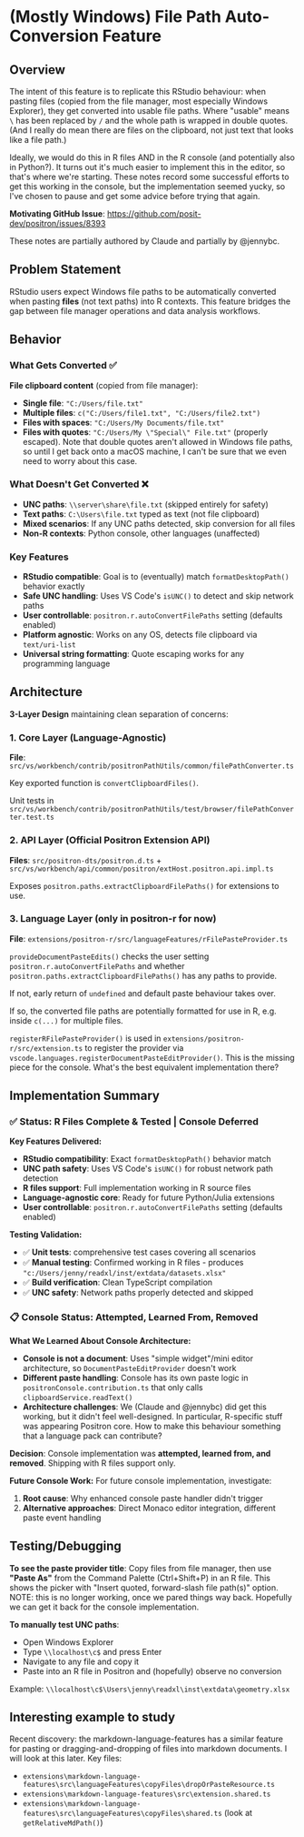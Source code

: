 # (Mostly Windows) File Path Auto-Conversion Feature

## Overview

The intent of this feature is to replicate this RStudio behaviour: when pasting files (copied from the file manager, most especially Windows Explorer), they get converted into usable file paths. Where "usable" means `\` has been replaced by `/` and the whole path is wrapped in double quotes. (And I really do mean there are files on the clipboard, not just text that looks like a file path.)

Ideally, we would do this in R files AND in the R console (and potentially also in Python?). It turns out it's much easier to implement this in the editor, so that's where we're starting. These notes record some successful efforts to get this working in the console, but the implementation seemed yucky, so I've chosen to pause and get some advice before trying that again.

**Motivating GitHub Issue**: https://github.com/posit-dev/positron/issues/8393

These notes are partially authored by Claude and partially by @jennybc.

## Problem Statement

RStudio users expect Windows file paths to be automatically converted when pasting **files** (not text paths) into R contexts. This feature bridges the gap between file manager operations and data analysis workflows.

## Behavior

### What Gets Converted ✅
**File clipboard content** (copied from file manager):
- **Single file**: `"C:/Users/file.txt"`
- **Multiple files**: `c("C:/Users/file1.txt", "C:/Users/file2.txt")`
- **Files with spaces**: `"C:/Users/My Documents/file.txt"`
- **Files with quotes**: `"C:/Users/My \"Special\" File.txt"` (properly escaped). Note that double quotes aren't allowed in Windows file paths, so until I get back onto a macOS machine, I can't be sure that we even need to worry about this case.

### What Doesn't Get Converted ❌
- **UNC paths**: `\\server\share\file.txt` (skipped entirely for safety)
- **Text paths**: `C:\Users\file.txt` typed as text (not file clipboard)
- **Mixed scenarios**: If any UNC paths detected, skip conversion for all files
- **Non-R contexts**: Python console, other languages (unaffected)

### Key Features
- **RStudio compatible**: Goal is to (eventually) match `formatDesktopPath()` behavior exactly
- **Safe UNC handling**: Uses VS Code's `isUNC()` to detect and skip network paths
- **User controllable**: `positron.r.autoConvertFilePaths` setting (defaults enabled)
- **Platform agnostic**: Works on any OS, detects file clipboard via `text/uri-list`
- **Universal string formatting**: Quote escaping works for any programming language

## Architecture

**3-Layer Design** maintaining clean separation of concerns:

### 1. Core Layer (Language-Agnostic)
**File**: `src/vs/workbench/contrib/positronPathUtils/common/filePathConverter.ts`

Key exported function is `convertClipboardFiles()`.

Unit tests in `src/vs/workbench/contrib/positronPathUtils/test/browser/filePathConverter.test.ts`

### 2. API Layer (Official Positron Extension API)
**Files**: `src/positron-dts/positron.d.ts` + `src/vs/workbench/api/common/positron/extHost.positron.api.impl.ts`

Exposes `positron.paths.extractClipboardFilePaths()` for extensions to use.

### 3. Language Layer (only in positron-r for now)
**File**: `extensions/positron-r/src/languageFeatures/rFilePasteProvider.ts`

`provideDocumentPasteEdits()` checks the user setting `positron.r.autoConvertFilePaths` and whether `positron.paths.extractClipboardFilePaths()` has any paths to provide.

If not, early return of `undefined` and default paste behaviour takes over.

If so, the converted file paths are potentially formatted for use in R, e.g. inside `c(...)` for multiple files.

`registerRFilePasteProvider()` is used in `extensions/positron-r/src/extension.ts` to register the provider via `vscode.languages.registerDocumentPasteEditProvider()`. This is the missing piece for the console. What's the best equivalent implementation there?

## Implementation Summary

### ✅ Status: R Files Complete & Tested | Console Deferred

**Key Features Delivered:**
- **RStudio compatibility**: Exact `formatDesktopPath()` behavior match
- **UNC path safety**: Uses VS Code's `isUNC()` for robust network path detection
- **R files support**: Full implementation working in R source files
- **Language-agnostic core**: Ready for future Python/Julia extensions
- **User controllable**: `positron.r.autoConvertFilePaths` setting (defaults enabled)

**Testing Validation:**
- ✅ **Unit tests**: comprehensive test cases covering all scenarios
- ✅ **Manual testing**: Confirmed working in R files - produces `"c:/Users/jenny/readxl/inst/extdata/datasets.xlsx"`
- ✅ **Build verification**: Clean TypeScript compilation
- ✅ **UNC safety**: Network paths properly detected and skipped

### 📋 Console Status: Attempted, Learned From, Removed

**What We Learned About Console Architecture:**
- **Console is not a document**: Uses "simple widget"/mini editor architecture, so `DocumentPasteEditProvider` doesn't work
- **Different paste handling**: Console has its own paste logic in `positronConsole.contribution.ts` that only calls `clipboardService.readText()`
- **Architecture challenges**: We (Claude and @jennybc) did get this working, but it didn't feel well-designed. In particular, R-specific stuff was appearing Positron core. How to make this behaviour something that a language pack can contribute?

**Decision**: Console implementation was **attempted, learned from, and removed**. Shipping with R files support only.

**Future Console Work:**
For future console implementation, investigate:
1. **Root cause**: Why enhanced console paste handler didn't trigger
2. **Alternative approaches**: Direct Monaco editor integration, different paste event handling

## Testing/Debugging

**To see the paste provider title**: Copy files from file manager, then use **"Paste As"** from the Command Palette (Ctrl+Shift+P) in an R file. This shows the picker with "Insert quoted, forward-slash file path(s)" option. NOTE: this is no longer working, once we pared things way back. Hopefully we can get it back for the console implementation.

**To manually test UNC paths**:

* Open Windows Explorer
* Type `\\localhost\c$` and press Enter
* Navigate to any file and copy it
* Paste into an R file in Positron and (hopefully) observe no conversion

Example: `\\localhost\c$\Users\jenny\readxl\inst\extdata\geometry.xlsx`

## Interesting example to study

Recent discovery: the markdown-language-features has a similar feature for pasting or dragging-and-dropping of files into markdown documents. I will look at this later. Key files:

* `extensions\markdown-language-features\src\languageFeatures\copyFiles\dropOrPasteResource.ts`
* `extensions\markdown-language-features\src\extension.shared.ts`
* `extensions\markdown-language-features\src\languageFeatures\copyFiles\shared.ts` (look at `getRelativeMdPath()`)
